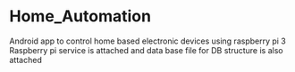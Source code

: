 # Home_Automation
Android app to control home based electronic devices using raspberry pi 3
Raspberry pi service is attached and data base file for DB structure is also attached
